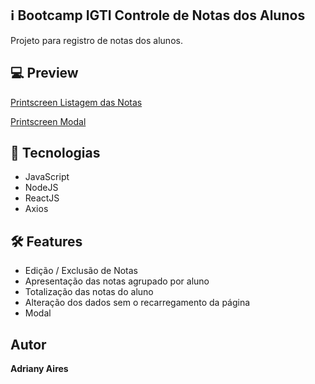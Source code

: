 ## :information_source: Bootcamp IGTI Controle de Notas dos Alunos
Projeto para registro de notas dos alunos.
 
## :computer: Preview

[Printscreen Listagem das Notas](https://github.com/ProjetosAdriany/BootcampIGTI-controle-notas/blob/master/controle-notas-1.jpg)

[Printscreen Modal](https://github.com/ProjetosAdriany/BootcampIGTI-controle-notas/blob/master/controle-notas-2.jpg)
 
## :rocket: Tecnologias 
  
* JavaScript
* NodeJS
* ReactJS
* Axios


## :hammer_and_wrench: Features

* Edição / Exclusão de Notas
* Apresentação das notas agrupado por aluno
* Totalização das notas do aluno
* Alteração dos dados sem o recarregamento da página
* Modal


## Autor
 
**Adriany Aires** 
